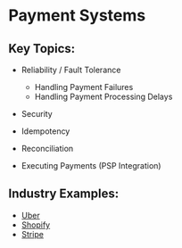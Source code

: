 # Payment Systems

## Key Topics:
- Reliability / Fault Tolerance
  - Handling Payment Failures
  - Handling Payment Processing Delays

- Security
- Idempotency
- Reconciliation
- Executing Payments (PSP Integration)


## Industry Examples:
- [Uber](https://www.youtube.com/watch?v=5TD8m7w1xE0)
- [Shopify](https://help.shopify.com/en/manual/payments/shopify-payments)
- [Stripe](https://stripe.com/docs/api)
